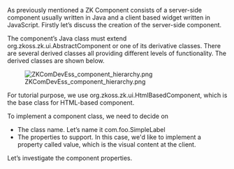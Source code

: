 As previously mentioned a ZK Component consists of a server-side
component usually written in Java and a client based widget written in
JavaScript. Firstly let’s discuss the creation of the server-side
component.

The component’s Java class must extend
<javadoc>org.zkoss.zk.ui.AbstractComponent</javadoc> or one of its
derivative classes. There are several derived classes all providing
different levels of functionality. The derived classes are shown below.

<figure>
<img src="ZKComDevEss_component_hierarchy.png"
title="ZKComDevEss_component_hierarchy.png" />
<figcaption>ZKComDevEss_component_hierarchy.png</figcaption>
</figure>

For tutorial purpose, we use
<javadoc>org.zkoss.zk.ui.HtmlBasedComponent</javadoc>, which is the base
class for HTML-based component.

To implement a component class, we need to decide on

- The class name. Let’s name it <mp>com.foo.SimpleLabel</mp>
- The properties to support. In this case, we'd like to implement a
  property called value, which is the visual content at the client.

Let’s investigate the component properties.
